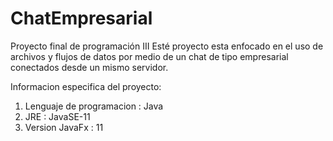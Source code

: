 # ChatEmpresarial

Proyecto final de programación III
Esté proyecto esta enfocado en el uso de archivos y flujos de datos por medio de un chat de tipo empresarial conectados desde un mismo servidor.

Informacion especifica del proyecto:

  1) Lenguaje de programacion : Java
  2) JRE : JavaSE-11
  3) Version JavaFx : 11
